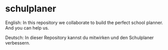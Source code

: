 # schulplaner
English:
In this repository we collaborate to build the perfect school planner. And you can help us. 

Deutsch:
In dieser Repository kannst du mitwirken und den Schulplaner verbessern.
